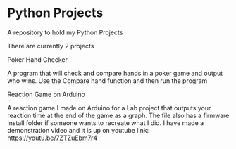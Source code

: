 # Python Projects
 A repository to hold my Python Projects

 There are currently 2 projects 

 Poker Hand Checker
 
 A program that will check and compare hands in a poker game and output who wins.
 Use the Compare hand function and then run the program

 Reaction Game on Arduino
 
 A reaction game I made on Arduino for a Lab project that outputs your reaction time at the end of the game as a graph. The file also has a firmware install folder if someone wants to recreate what I did. I have made a demonstration video and it is up on youtube link:  https://youtu.be/7ZTZuEbm7r4
